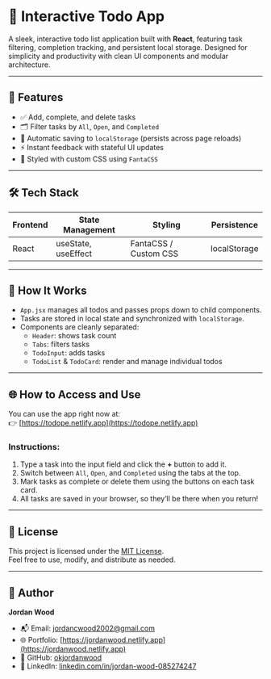 # 📝 Interactive Todo App

A sleek, interactive todo list application built with **React**, featuring task filtering, completion tracking, and persistent local storage. Designed for simplicity and productivity with clean UI components and modular architecture.

---

## 🚀 Features

- ✅ Add, complete, and delete tasks
- 🗂️ Filter tasks by `All`, `Open`, and `Completed`
- 💾 Automatic saving to `localStorage` (persists across page reloads)
- ⚡ Instant feedback with stateful UI updates
- 🎨 Styled with custom CSS using `FantaCSS`

---

## 🛠️ Tech Stack

| Frontend | State Management | Styling     | Persistence |
|----------|------------------|-------------|-------------|
| React    | useState, useEffect | FantaCSS / Custom CSS | localStorage |

---

## 🧪 How It Works

- `App.jsx` manages all todos and passes props down to child components.
- Tasks are stored in local state and synchronized with `localStorage`.
- Components are cleanly separated:
  - `Header`: shows task count
  - `Tabs`: filters tasks
  - `TodoInput`: adds tasks
  - `TodoList` & `TodoCard`: render and manage individual todos

---

## 🌐 How to Access and Use

You can use the app right now at:  
👉 [https://todope.netlify.app](https://todope.netlify.app)

### Instructions:
1. Type a task into the input field and click the **+** button to add it.
2. Switch between `All`, `Open`, and `Completed` using the tabs at the top.
3. Mark tasks as complete or delete them using the buttons on each task card.
4. All tasks are saved in your browser, so they’ll be there when you return!

---

## 📄 License

This project is licensed under the [MIT License](LICENSE).  
Feel free to use, modify, and distribute as needed.

---

## 👤 Author

**Jordan Wood**  
- 📬 Email: [jordancwood2002@gmail.com](mailto:jordancwood2002@gmail.com)  
- 🌐 Portfolio: [https://jordanwood.netlify.app](https://jordanwood.netlify.app)  
- 🐙 GitHub: [okjordanwood](https://github.com/okjordanwood)  
- 🔗 LinkedIn: [linkedin.com/in/jordan-wood-085274247](https://www.linkedin.com/in/jordan-wood-085274247)
   

